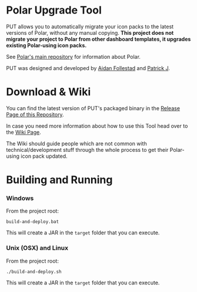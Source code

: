 # Polar Upgrade Tool

PUT allows you to automatically migrate your icon packs to the latest versions of Polar, without any manual copying. **This project does not migrate your project to Polar from other dashboard templates, it upgrades existing Polar-using icon packs.**

See [Polar's main repository](https://github.com/afollestad/polar-dashboard) for information about Polar.

PUT was designed and developed by [Aidan Follestad](https://github.com/afollestad) and [Patrick J](https://github.com/PDDStudio).

# Download & Wiki
You can find the latest version of PUT's packaged binary in the [Release Page of this Repository](https://github.com/afollestad/polar-dashboard-upgrade-tool/releases).

In case you need more information about how to use this Tool head over to the [Wiki Page](https://github.com/PDDStudio/polar-dashboard-upgrade-tool/wiki/Polar-Dashboard-Upgrade-Tool---Wiki).

The Wiki should guide people which are not common with technical/development stuff through the whole process to get their Polar-using icon pack updated.

# Building and Running

### Windows

From the project root:

```Gradle
build-and-deploy.bat
```

This will create a JAR in the `target` folder that you can execute.

### Unix (OSX) and Linux

From the project root:

```Gradle
./build-and-deploy.sh
```

This will create a JAR in the `target` folder that you can execute.
